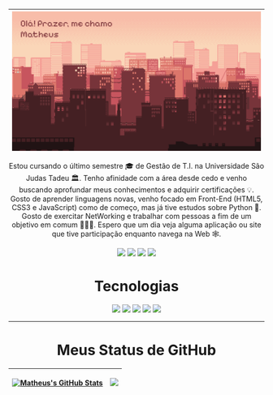 | ![Imagem](https://github.com/matheushmmarcondes/matheushmmarcondes/blob/main/imagens/backgroud-github-final.png) |
| ------------- |

<p align="center">
 Estou cursando o último semestre 🎓 de Gestão de T.I. na Universidade São Judas Tadeu 🏛. Tenho afinidade com a área desde cedo e venho buscando aprofundar meus conhecimentos e adquirir certificações 💡. Gosto de aprender linguagens novas, venho focado em Front-End (HTML5, CSS3 e JavaScript) como de começo, mas já tive estudos sobre Python 🐍. Gosto de exercitar NetWorking e trabalhar com pessoas a fim de um objetivo em comum 👨🏻‍💻. Espero que um dia veja alguma aplicação ou site que tive participação enquanto navega na Web 🕸️.
</p> 

<p align="center">
  
  <img src="https://badges.pufler.dev/years/matheushmmarcondes"/>
  <img src="https://badges.pufler.dev/commits/monthly/matheushmmarcondes"/>
  <img src="https://badges.pufler.dev/commits/yearly/matheushmmarcondes"/>
  <img src="https://badges.pufler.dev/repos/matheushmmarcondes"/>
  
</p>

<h1 align="center"> Tecnologias </h1>

<p align="center">
<img src="https://img.shields.io/badge/-HTML5-E34F26?style=flat-square&logo=html5&logoColor=white"/>
<img src="https://img.shields.io/badge/-CSS3-1572B6?style=flat-square&logo=css3"/>
<img src="https://img.shields.io/badge/python-3670A0?style=flat-square&logo=python&logoColor=ffdd54"/>
<img src="https://img.shields.io/badge/-JavaScript-black?style=flat-square&logo=javascript"/>
<img src="https://img.shields.io/badge/-GitHub-black?style=flat-square&logo=github"/>
</p>

---

<h1 align="center"> Meus Status de GitHub</h1>

| <p align="center"><a href="https://github.com/matheushmmarcondes/github-readme-stats"><img src="https://github-readme-stats-mu-lake.vercel.app/api?username=matheushmmarcondes&show_icons=true&include_all_commits=true&theme=transparent&hide_border=true&exclude_repo=github-readme-stats&bg_color=00000000" alt="Matheus's GitHub Stats" /></a></p> | <p align="center"><a href="https://github.com/matheushmmarcondes/github-readme-stats"><img src="https://github-readme-stats-mu-lake.vercel.app/api/top-langs/?username=matheushmmarcondes&layout=compact&theme=transparent&hide_border=true&exclude_repo=github-readme-stats&bg_color=00000000" /></a></p> |
| ------------- | ------------- |


